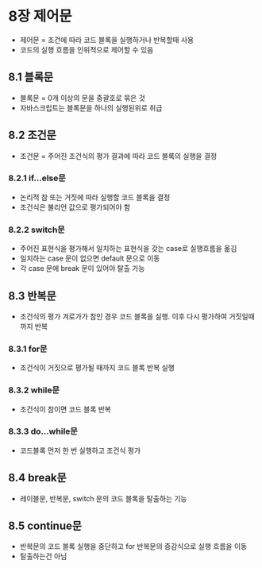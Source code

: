 # 8장 제어문

- 제어문 = 조건에 따라 코드 블록을 실행하거나 반복할때 사용
- 코드의 실행 흐름을 인위적으로 제어할 수 있음

## 8.1 블록문

- 블록문 = 0개 이상의 문을 중괄호로 묶은 것
- 자바스크립트는 블록문을 하나의 실행된위로 취급

## 8.2 조건문

- 조건문 = 주어진 조건식의 평가 결과에 따라 코드 블록의 실행을 결정

### 8.2.1 if...else문

- 논리적 참 또는 거짓에 따라 실행할 코드 블록을 결정
- 조건식은 불리언 값으로 평가되어야 함

### 8.2.2 switch문

- 주어진 표현식을 평가해서 일치하는 표현식을 갖는 case로 실행흐름을 옮김
- 일치하는 case 문이 없으면 default 문으로 이동
- 각 case 문에 break 문이 있어야 탈출 가능

## 8.3 반복문

- 조건식의 평가 겨로가가 참인 경우 코드 블록을 실행. 이후 다시 평가하여 거짓일때까지 반복

### 8.3.1 for문

- 조건식이 거짓으로 평가될 때까지 코드 블록 반복 실행

### 8.3.2 while문

- 조건식이 참이면 코드 블록 반복

### 8.3.3 do...while문

- 코드블록 먼저 한 번 실행하고 조건식 평가

## 8.4 break문

- 레이블문, 반복문, switch 문의 코드 블록을 탈출하는 기능

## 8.5 continue문

- 반복문의 코드 블록 실행을 중단하고 for 반복문의 증감식으로 실행 흐름을 이동
- 탈출하는건 아님
